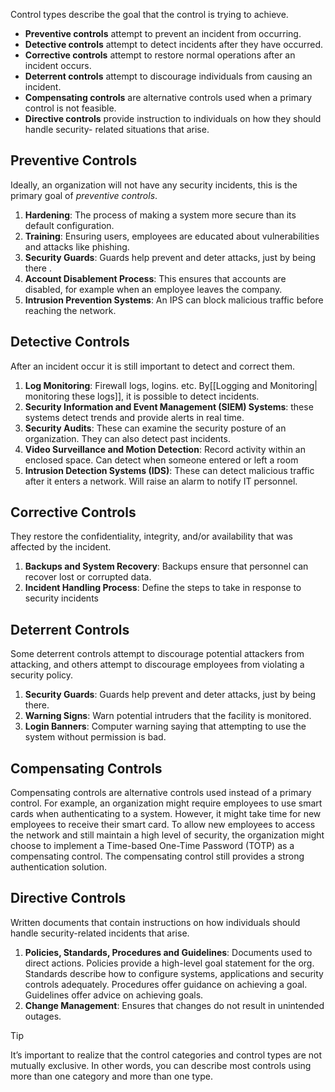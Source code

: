 Control types describe the goal that the control is trying to achieve.

* **Preventive controls** attempt to prevent an incident from occurring. 
* **Detective controls** attempt to detect incidents after they have occurred. 
* **Corrective controls** attempt to restore normal operations after an incident occurs. 
* **Deterrent controls** attempt to discourage individuals from causing an incident. 
* **Compensating controls** are alternative controls used when a primary control is not feasible. 
* **Directive controls** provide instruction to individuals on how they should handle security- related situations that arise.

## Preventive Controls
Ideally, an organization will not have any security incidents, this is the primary goal of *preventive controls*.

1. **Hardening**: The process of making a system more secure than its default configuration. 
2. **Training**: Ensuring users, employees are educated about vulnerabilities and  attacks like phishing.
3. **Security Guards**: Guards help prevent and deter attacks, just by being there .
4. **Account Disablement Process**: This ensures that accounts are disabled, for example when an employee leaves the company. 
5. **Intrusion Prevention Systems**:  An IPS can block malicious traffic before reaching the network.

## Detective Controls
After an incident occur it is still important to detect and correct them. 

1. **Log Monitoring**: Firewall logs, logins. etc. By[[Logging and Monitoring| monitoring these logs]], it is possible to detect incidents.
2. **Security Information and Event Management (SIEM) Systems**: these systems detect trends and provide alerts in real time. 
3. **Security Audits**: These can examine the security posture of an organization. They can also detect past incidents.
4. **Video Surveillance and Motion Detection**: Record activity within an enclosed space. Can detect when someone entered or left a room
5. **Intrusion Detection Systems (IDS)**: These can detect malicious traffic after it enters a network. Will raise an alarm to notify IT personnel.

## Corrective Controls
They restore the confidentiality, integrity, and/or availability that was affected by the incident.

1. **Backups and System Recovery**: Backups ensure that personnel can recover lost or corrupted data. 
2. **Incident Handling Process**: Define the steps to take in response to security incidents

## Deterrent Controls

Some deterrent controls attempt to discourage potential attackers from attacking, and others attempt to discourage employees from violating a security policy.

1. **Security Guards**: Guards help prevent and deter attacks, just by being there.
2. **Warning Signs**: Warn potential intruders that the facility is monitored. 
3. **Login Banners**: Computer warning saying that attempting to use the system without permission is bad.

## Compensating Controls

Compensating controls are alternative controls used instead of a primary control. For example, an organization might require employees to use smart cards when authenticating to a system. However, it might take time for new employees to receive their smart card. To allow new employees to access the network and still maintain a high level of security, the organization might choose to implement a Time-based One-Time Password (TOTP) as a compensating control. The compensating control still provides a strong authentication solution.

## Directive Controls

Written documents that contain instructions on how individuals should handle security-related incidents that arise. 

1. **Policies, Standards, Procedures and Guidelines**: Documents used to direct actions. Policies provide a high-level goal statement for the org. Standards describe how to configure systems, applications and security controls adequately. Procedures offer guidance on achieving a goal. Guidelines offer advice on achieving goals.
2. **Change Management**: Ensures that changes do not result in unintended outages. 

> [!TIP]
> It’s important to realize that the control categories and control types are not mutually exclusive. In other words, you can describe most controls using more than one category and more than one type.